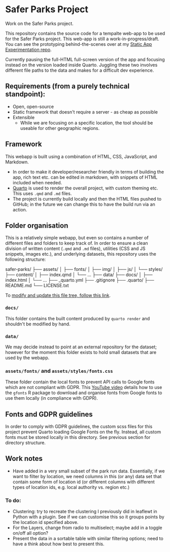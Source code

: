 # Safer Parks Project
Work on the Safer Parks project.

This repository contains the source code for a tempalte web-app to be used for the Safer Parks project. This web-app is still a work-in-progress/draft. You can see the prototyping behind-the-scenes over at my [Static App Experimentation repo](https://github.com/murphyqm/static-app-experiments).

Currently pausing the full-HTML full-screen version of the app and focusing instead on the version loaded inside Quarto. Juggling these two involves different file paths to the data and makes for a difficult dev experience.

## Requirements (from a purely technical standpoint):

- Open, open-source
- Static framework that doesn't require a server - as cheap as possible
- Extensible
  - While we are focusing on a specific location, the tool should be useable for other geographic regions.

## Framework

This webapp is built using a combination of HTML, CSS, JavaScript, and Markdown.

- In order to make it developer/researcher friendly in terms of building the app, rich text etc. can be edited in markdown, with snippets of HTML included when needed. 
- [Quarto](https://quarto.org/) is used to render the overall project, with custom theming etc. This uses `.qmd` and `.md` files.
- The project is currently build locally and then the HTML files pushed to GitHub; in the future we can change this to have the build run via an action.

## Folder organisation

This is a relatively simple webapp, but even so contains a number of different files and folders to keep track of. In order to ensure a clean division of written content (`.qmd` and `.md` files), utilities (CSS and JS snippets, images etc.), and underlying datasets, this repository uses the following structure:

safer-parks/
├── assets/
│   ├── fonts/
│   ├── img/
│   ├── js/
│   └── styles/
├── content/
│   ├── index.qmd
│   └── ...
├── data/
├── docs/
│   ├── index.html
│   └── ...
├── _quarto.yml
├── .gitignore
├── .quarto/
├── README.md
└── LICENSE.txt

To [modify and update this file tree, follow this link](https://tree.nathanfriend.com/?s=(%27options!(%27fancy!true~fullPath!false~trailingSlash!true~rootDot!false)~3(%273%27safer-parks*assets0font20img%2F0j20style2*content4qmd6data7docs4html6_quarto.yml*.gitignore*.quarto7README.md*LICENSE.txt%27)~version!%271%27)*%5Cn50*52s%2F3source!40index.5%20%2060...*7%2F*%017654320*).

### `docs/`

This folder contains the built content produced by `quarto render` and shouldn't be modified by hand.

### `data/`

We may decide instead to point at an external repository for the dataset; however for the moment this folder exists to hold small datasets that are used by the webapp.

### `assets/fonts/` and `assets/styles/fonts.css`

These folder contain the local fonts to prevent API calls to Google fonts which are not compliant with GDPR. This [YouTube video](https://www.youtube.com/watch?v=vaPBOqfus7w) details how to use the `gfonts` R package to download and organise fonts from Google fonts to use them locally (in compliance with GDPR).

## Fonts and GDPR guidelines

In order to comply with GDPR guidelines, the custom scss files for this project prevent Quarto loading Google Fonts on the fly. Instead, all custom fonts must be stored locally in this directory. See previous section for directory structure.

## Work notes

- Have added in a very small subset of the park run data. Essentially, if we want to filter by location, we need columns in this (or any) data set that contain some form of location id (or different columns with different types of location ids, e.g. local authority vs. region etc.)

### To do:

- Clustering: try to recreate the clustering I previously did in leaflewt in Python with a plugin. See if we can customise this so it groups points by the location id specified above.
- For the Layers, change from radio to multiselect; maybe add in a toggle on/off all option?
- Present the data in a sortable table with similar filtering options; need to have a think about how best to present this.
